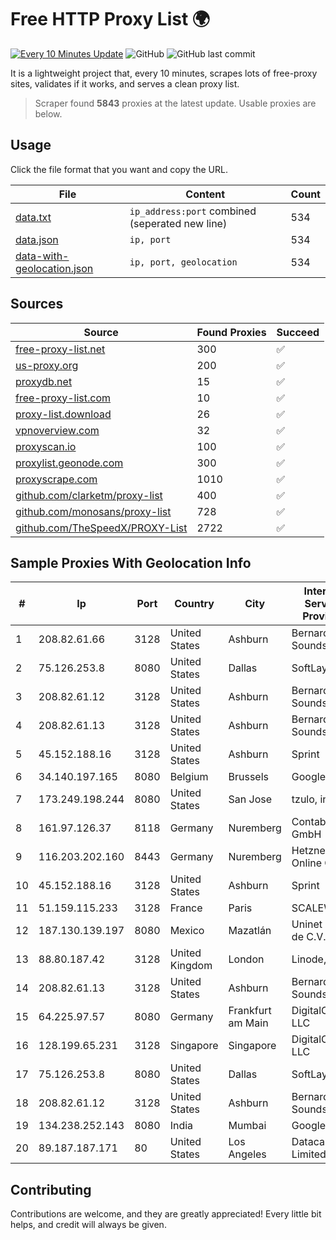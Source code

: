 
# Free HTTP Proxy List 🌍

[![Every 10 Minutes Update](https://github.com/mertguvencli/http-proxy-list/actions/workflows/main.yml/badge.svg?branch=main)](https://github.com/mertguvencli/http-proxy-list/actions/workflows/main.yml)
![GitHub](https://img.shields.io/github/license/mertguvencli/http-proxy-list)
![GitHub last commit](https://img.shields.io/github/last-commit/mertguvencli/http-proxy-list)

It is a lightweight project that, every 10 minutes, scrapes lots of free-proxy sites, validates if it works, and serves a clean proxy list.


> Scraper found **5843** proxies at the latest update. Usable proxies are below.

## Usage

Click the file format that you want and copy the URL.


|File|Content|Count|
|----|-------|-----|
|[data.txt](https://raw.githubusercontent.com/mertguvencli/http-proxy-list/main/proxy-list/data.txt)|`ip_address:port` combined (seperated new line)|534|
|[data.json](https://raw.githubusercontent.com/mertguvencli/http-proxy-list/main/proxy-list/data.json)|`ip, port`|534|
|[data-with-geolocation.json](https://raw.githubusercontent.com/mertguvencli/http-proxy-list/main/proxy-list/data-with-geolocation.json)|`ip, port, geolocation`|534|

## Sources

|Source|Found Proxies|Succeed|
|------|-------------|-------|
|[free-proxy-list.net](https://free-proxy-list.net)|300|✅|
|[us-proxy.org](https://www.us-proxy.org)|200|✅|
|[proxydb.net](http://proxydb.net)|15|✅|
|[free-proxy-list.com](https://free-proxy-list.com/?page=&port=&type%5B%5D=http&type%5B%5D=https&up_time=0&search=Search)|10|✅|
|[proxy-list.download](https://www.proxy-list.download/HTTP)|26|✅|
|[vpnoverview.com](https://vpnoverview.com/privacy/anonymous-browsing/free-proxy-servers)|32|✅|
|[proxyscan.io](https://www.proxyscan.io)|100|✅|
|[proxylist.geonode.com](https://proxylist.geonode.com/api/proxy-list?limit=300&page=1&sort_by=lastChecked&sort_type=desc&protocols=http,https)|300|✅|
|[proxyscrape.com](https://api.proxyscrape.com/v2/?request=displayproxies&protocol=http&timeout=10000&country=all&ssl=all&anonymity=all)|1010|✅|
|[github.com/clarketm/proxy-list](https://raw.githubusercontent.com/clarketm/proxy-list/master/proxy-list-raw.txt)|400|✅|
|[github.com/monosans/proxy-list](https://raw.githubusercontent.com/monosans/proxy-list/main/proxies/http.txt)|728|✅|
|[github.com/TheSpeedX/PROXY-List](https://raw.githubusercontent.com/TheSpeedX/PROXY-List/master/http.txt)|2722|✅|


## Sample Proxies With Geolocation Info

|#|Ip|Port|Country|City|Internet Service Provider|
|-|--|----|-------|----|-------------------------|
|1|208.82.61.66|3128|United States|Ashburn|Bernardi Sounds|
|2|75.126.253.8|8080|United States|Dallas|SoftLayer|
|3|208.82.61.12|3128|United States|Ashburn|Bernardi Sounds|
|4|208.82.61.13|3128|United States|Ashburn|Bernardi Sounds|
|5|45.152.188.16|3128|United States|Ashburn|Sprint|
|6|34.140.197.165|8080|Belgium|Brussels|Google LLC|
|7|173.249.198.244|8080|United States|San Jose|tzulo, inc.|
|8|161.97.126.37|8118|Germany|Nuremberg|Contabo GmbH|
|9|116.203.202.160|8443|Germany|Nuremberg|Hetzner Online GmbH|
|10|45.152.188.16|3128|United States|Ashburn|Sprint|
|11|51.159.115.233|3128|France|Paris|SCALEWAY|
|12|187.130.139.197|8080|Mexico|Mazatlán|Uninet S.A. de C.V.|
|13|88.80.187.42|3128|United Kingdom|London|Linode, LLC|
|14|208.82.61.13|3128|United States|Ashburn|Bernardi Sounds|
|15|64.225.97.57|8080|Germany|Frankfurt am Main|DigitalOcean, LLC|
|16|128.199.65.231|3128|Singapore|Singapore|DigitalOcean, LLC|
|17|75.126.253.8|8080|United States|Dallas|SoftLayer|
|18|208.82.61.12|3128|United States|Ashburn|Bernardi Sounds|
|19|134.238.252.143|8080|India|Mumbai|Google LLC|
|20|89.187.187.171|80|United States|Los Angeles|Datacamp Limited|



## Contributing

Contributions are welcome, and they are greatly appreciated! Every
little bit helps, and credit will always be given.

